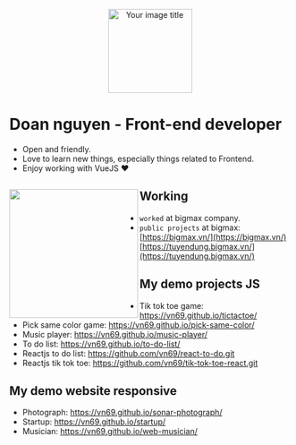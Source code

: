 <p align="center">
<img src="https://skywell.software/wp-content/uploads/2019/01/javascript-vs-html-vs-css-1024x683.jpg" alt="Your image title" height="150" align="center"/>
</p>


# Doan nguyen - Front-end developer 

- Open and friendly.
- Love to learn new things, especially things related to Frontend.
- Enjoy working with VueJS ❤

## Working <a href="https://github.com/paulnguyen-mn"><img align="left" width="auto" height="230" src="https://res.cloudinary.com/kimwy/image/upload/v1598840300/easyfrontend/programming_hgngx9.png"></a>

- `worked` at bigmax company.
- `public projects` at bigmax: [https://bigmax.vn/](https://bigmax.vn/) [https://tuyendung.bigmax.vn/](https://tuyendung.bigmax.vn/)




## My demo projects JS

- Tik tok toe game: https://vn69.github.io/tictactoe/
- Pick same color game: https://vn69.github.io/pick-same-color/
- Music player: https://vn69.github.io/music-player/
- To do list: https://vn69.github.io/to-do-list/
- Reactjs to do list: https://github.com/vn69/react-to-do.git
- Reactjs tik tok toe: https://github.com/vn69/tik-tok-toe-react.git

## My demo website responsive

- Photograph: https://vn69.github.io/sonar-photograph/
- Startup: https://vn69.github.io/startup/
- Musician: https://vn69.github.io/web-musician/
